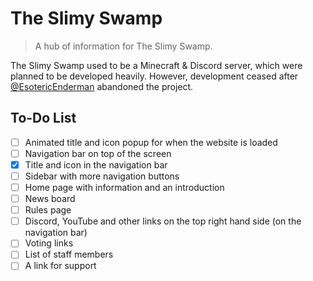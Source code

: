 # The Slimy Swamp

> A hub of information for The Slimy Swamp.

The Slimy Swamp used to be a Minecraft & Discord server, which were planned to be developed heavily. However, development ceased after [@EsotericEnderman](https://github.com/EsotericEnderman) abandoned the project.

## To-Do List

- [ ] Animated title and icon popup for when the website is loaded
- [ ] Navigation bar on top of the screen
- [X] Title and icon in the navigation bar
- [ ] Sidebar with more navigation buttons
- [ ] Home page with information and an introduction
- [ ] News board
- [ ] Rules page
- [ ] Discord, YouTube and other links on the top right hand side (on the navigation bar)
- [ ] Voting links
- [ ] List of staff members
- [ ] A link for support
